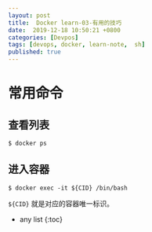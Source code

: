 ```yaml
---
layout: post
title:  Docker learn-03-有用的技巧
date:  2019-12-18 10:50:21 +0800
categories: [Devpos]
tags: [devops, docker, learn-note,  sh]
published: true
---
```


# 常用命令

## 查看列表

```
$ docker ps
```

## 进入容器

```
$ docker exec -it ${CID} /bin/bash  
```

`${CID}` 就是对应的容器唯一标识。

* any list
{:toc}